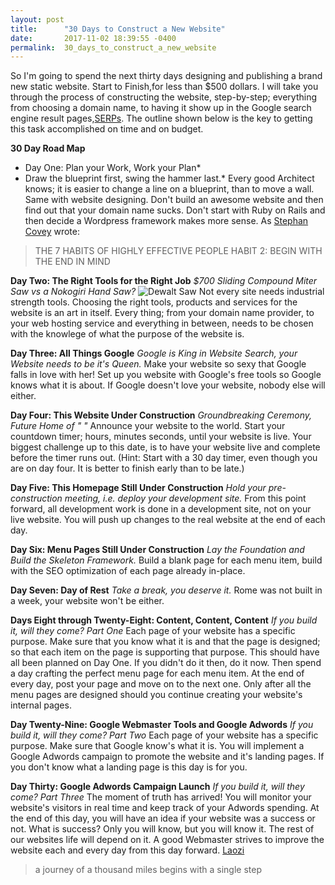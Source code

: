 ```yaml
---
layout: post
title:      "30 Days to Construct a New Website"
date:       2017-11-02 18:39:55 -0400
permalink:  30_days_to_construct_a_new_website
---
```


So I'm going to spend the next thirty days designing and publishing a brand new static website. Start to Finish,for less than $500 dollars. I will take you through the process of constructing the website, step-by-step; everything from choosing a domain name, to having it show up in the Google search engine result pages,[SERPs](http://www.wordstream.com/serp). The outline shown below is the key to getting this task accomplished on time and on budget.

 **30 Day Road Map**
* Day One: Plan your Work, Work your Plan*
* Draw the blueprint first, swing the hammer last.*
Every good Architect knows; it is easier to change a line on a blueprint, than to move a wall. Same with website designing. Don't build an awesome website and then find out that your domain name sucks. Don't start with Ruby on Rails and then decide a Wordpress framework makes more sense. As [Stephan Covey](https://www.stephencovey.com/7habits/7habits-habit2.php) wrote:
> THE 7 HABITS OF HIGHLY EFFECTIVE PEOPLE
> HABIT 2: BEGIN WITH THE END IN MIND

**Day Two: The Right Tools for the Right Job**
*$700 Sliding Compound Miter Saw vs a Nokogiri Hand Saw?*
![Dewalt Saw](https://images-na.ssl-images-amazon.com/images/I/5172rOH-l3L._SX425_.jpg)
Not every site needs industrial strength tools. Choosing the right tools, products and services for the website is an art in itself. Every thing; from your domain name provider, to your web hosting service and everything in between, needs to be chosen with the knowlege of what the purpose of the website is.

**Day Three: All Things Google**
*Google is King in Website Search, your Website needs to be it's Queen.*
Make your website so sexy that Google falls in love with her! Set up you website with Google's free tools so Google knows what it is about. If Google doesn't love your website, nobody else will either.

**Day Four: This Website Under Construction**
*Groundbreaking Ceremony, Future Home of " "*
Announce your website to the world. Start your countdown timer; hours, minutes seconds, until your website is live. Your biggest challenge up to this date, is to have your website live and complete before the timer runs out. (Hint: Start with a 30 day timer, even though you are on day four. It is better to finish early than to be late.)

**Day Five: This Homepage Still Under Construction**
*Hold your pre-construction meeting, i.e. deploy your development site.* 
From this point forward, all development work is done in a development site, not on your live website. You will push up changes to the real website at the end of each day.
 
**Day Six: Menu Pages Still Under Construction**
*Lay the Foundation and Build the Skeleton Framework.*
Build a blank page for each menu item, build with the SEO optimization of each page already in-place.

**Day Seven: Day of Rest**
*Take a break, you deserve it.*
Rome was not built in a week, your website won't be either.

**Days Eight through Twenty-Eight: Content, Content, Content**
*If you build it, will they come? Part One*
Each page of your website has a specific purpose. Make sure that you know what it is and that the page is designed; so that each item on the page is supporting that purpose. This should have all been planned on Day One. If you didn't do it then, do it now. Then spend a day crafting the perfect menu page for each menu item. At the end of every day, post your page and move on to the next one. Only after all the menu pages are designed should you continue creating your website's internal pages.

**Day Twenty-Nine: Google Webmaster Tools and Google Adwords**
*If you build it, will they come? Part Two*
Each page of your website has a specific purpose. Make sure that Google know's what it is. You will implement a Google Adwords campaign to promote the website and it's landing pages. If you don't know what a landing page is this day is for you.

**Day Thirty: Google Adwords Campaign Launch**
*If you build it, will they come? Part Three*
The moment of truth has arrived! You will monitor your website's visitors in real time and keep track of your Adwords spending. At the end of this day, you will have an idea if your website was a success or not. What is success? Only you will know, but you will know it. The rest of our websites life will depend on it. A good Webmaster strives to improve the website each and every day from this day forward.
[Laozi](https://en.wiktionary.org/wiki/Laozi#English)
> a journey of a thousand miles begins with a single step

